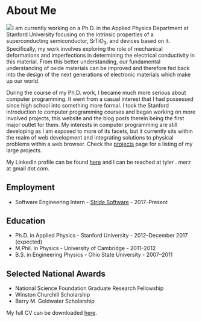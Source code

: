 # About Me

<img src='http://static.tylermerz.com/tm.jpg' class='portrait' />I am currently working on a Ph.D. in the Applied Physics Department at Stanford University focusing on the intrinsic properties of a superconducting semiconductor, SrTiO<sub>3</sub>, and devices based on it. Specifically, my work involves exploring the role of mechanical deformations and imperfections in determining the electrical conductivity in this material. From this better understanding, our fundamental understanding of oxide materials can be improved and therefore fed back into the design of the next generations of electronic materials which make up our world.

During the course of my Ph.D. work, I became much more serious about computer programming. It went from a casual interest that I had possessed since high school into something more formal. I took the Stanford introduction to computer programming courses and began working on more involved projects, this website and the blog posts therein being the first major outlet for them. My interests in computer programming are still developing as I am exposed to more of its facets, but it currently sits within the realm of web development and integrating solutions to physical problems within a web browser. Check the [projects](/proj/) page for a listing of my large projects.

My LinkedIn profile can be found [here](https://www.linkedin.com/in/tyler-merz-571552124/) and I can be reached at tyler . merz at gmail dot com.

## Employment
* Software Engineering Intern - [Stride Software](https://www.getstride.com/) - 2017–Present

## Education
* Ph.D. in Applied Physics - Stanford University - 2012–December 2017 (expected)
* M.Phil. in Physics - University of Cambridge - 2011–2012
* B.S. in Engineering Physics - Ohio State University - 2007–2011


## Selected National Awards

* National Science Foundation Graduate Research Fellowship
* Winston Churchill Scholarship
* Barry M. Goldwater Scholarship


My full CV can be downloaded [here](http://static.tylermerz.com/TAMerzCV.pdf).
